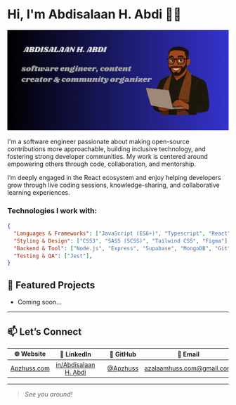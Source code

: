 # Hi, I'm Abdisalaan H. Abdi 👋🏾 

<img src="https://raw.githubusercontent.com/ApzHuss/ApzHuss/refs/heads/main/cover.png" alt="banner that says APZHUSS - software engineer, content creator and community organizer alongside a cartoon illustration of APZ.">

I'm a software engineer passionate about making open-source contributions more approachable, building inclusive technology, and fostering strong developer communities. My work is centered around empowering others through code, collaboration, and mentorship.

I’m deeply engaged in the React ecosystem and enjoy helping developers grow through live coding sessions, knowledge-sharing, and collaborative learning experiences.

### Technologies I work with:

```json
{
  "Languages & Frameworks": ["JavaScript (ES6+)", "Typescript", "React", "Next.js"],
  "Styling & Design": ["CSS3", "SASS (SCSS)", "Tailwind CSS", "Figma"], 
  "Backend & Tool": ["Node.js", "Express", "Supabase", "MongoDB", "Git"],
  "Testing & QA": ["Jest"],
}
```

## 🚀 Featured Projects

- Coming soon... 

---

## 📫 Let’s Connect

| 🌐 Website | 💼 LinkedIn | | 🐙 GitHub | 📧 Email |
| :----------: | :--------: | :--------: | :-------: | :------: |
| [Apzhuss.com](#) | [in/Abdisalaan H. Abdi](https://www.linkedin.com/in/abdisalaan-hussein-abdi-34057436b/) | | [@Apzhuss](https://github.com/ApzHuss/ApzHuss) | [azalaamhuss.com@gmail.com](mailto:contact@Apzhuss.com) 

---

> *See you around!*
